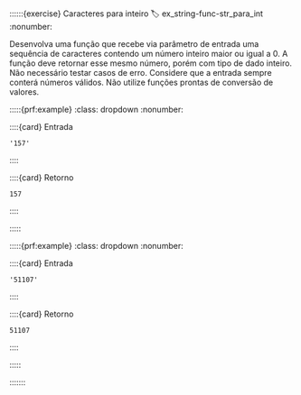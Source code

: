 ::::::{exercise} Caracteres para inteiro
:label: ex_string-func-str_para_int
:nonumber:

Desenvolva uma função que recebe via parâmetro de entrada uma sequência de caracteres contendo um número inteiro maior ou igual a 0. A função deve retornar esse mesmo número, porém com tipo de dado inteiro. Não necessário testar casos de erro. Considere que a entrada sempre conterá números válidos. Não utilize funções prontas de conversão de valores.

:::::{prf:example}
:class: dropdown
:nonumber:

::::{card} Entrada
```
'157'
```
::::

::::{card} Retorno
```
157
```
::::

:::::

:::::{prf:example}
:class: dropdown
:nonumber:

::::{card} Entrada
```
'51107'
```
::::

::::{card} Retorno
```
51107
```
::::

:::::

:::::::